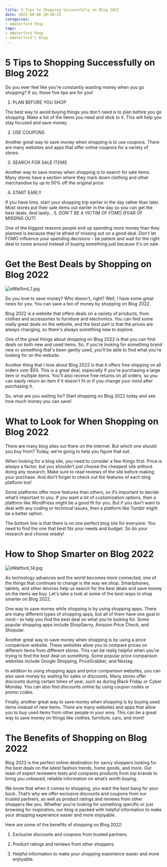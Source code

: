 ```yaml
---
title: 5 Tips to Shopping Successfully on Blog 2022
date: 2022-08-08 18:38:25
categories:
- eWaterford Shop
tags:
- eWaterford Shop
- eWaterford’s Blog
---
```

#  5 Tips to Shopping Successfully on Blog 2022 

Do you ever feel like you're constantly wasting money when you go shopping? If so, these five tips are for you! 

1. PLAN BEFORE YOU SHOP

The best way to avoid buying things you don't need is to plan before you go shopping. Make a list of the items you need and stick to it. This will help you stay focused and save money.

2. USE COUPONS

Another great way to save money when shopping is to use coupons. There are many websites and apps that offer online coupons for a variety of stores.

3. SEARCH FOR SALE ITEMS

Another way to save money when shopping is to search for sale items. Many stores have a section where they mark down clothing and other merchandise by up to 50% off the original price.

4. START EARLY

If you have time, start your shopping trip earlier in the day rather than later. Most stores put their sale items out earlier in the day so you can get the best deals. 
And lastly… 
5. DON'T BE A VICTIM OF FOMO (FEAR OF MISSING OUT)

One of the biggest reasons people end up spending more money than they planned is because they're afraid of missing out on a good deal. Don't let FOMO influence your spending decisions – be patient and wait for the right deal to come around instead of buying something just because it's on sale.

#  Get the Best Deals by Shopping on Blog 2022

![eWatford_1.jpg](/images/eWatford_1.jpg)

Do you love to save money? Who doesn't, right? Well, I have some great news for you. You can save a ton of money by shopping on Blog 2022.

Blog 2022 is a website that offers deals on a variety of products, from clothes and accessories to furniture and electronics. You can find some really great deals on the website, and the best part is that the prices are always changing, so there's always something new to explore.

One of the great things about shopping on Blog 2022 is that you can find deals on both new and used items. So, if you're looking for something brand new or something that's been gently used, you'll be able to find what you're looking for on the website.

Another thing that I love about Blog 2022 is that it offers free shipping on all orders over $50. This is a great deal, especially if you're purchasing a large item or multiple items. You'll also receive free returns on all orders, so you can easily return an item if it doesn't fit or if you change your mind after purchasing it.

So, what are you waiting for? Start shopping on Blog 2022 today and see how much money you can save!

#  What to Look for When Shopping on Blog 2022 

There are many blog sites out there on the internet. But which one should you buy from? Today, we’re going to help you figure that out.

When looking for a blog site, you need to consider a few things first. Price is always a factor, but you shouldn’t just choose the cheapest site without doing any research. Make sure to read reviews of the site before making your purchase. And don’t forget to check out the features of each blog platform too!

Some platforms offer more features than others, so it’s important to decide what’s important to you. If you want a lot of customization options, then a platform like WordPress might be a good fit for you. But if you don’t want to deal with any coding or technical issues, then a platform like Tumblr might be a better option.

The bottom line is that there is no one perfect blog site for everyone. You need to find the one that best fits your needs and budget. So do your research and choose wisely!

#  How to Shop Smarter on Blog 2022 
![eWatford_14.jpg](/images/eWatford_14.jpg)

As technology advances and the world becomes more connected, one of the things that continues to change is the way we shop. Smartphones, tablets, and other devices help us search for the best deals and save money on the items we buy. Let's take a look at some of the best ways to shop smarter on Blog 2022.

One way to save money while shopping is by using shopping apps. There are many different types of shopping apps, but all of them have one goal in mind – to help you find the best deal on what you're looking for. Some popular shopping apps include ShopSavvy, Amazon Price Check, and Shopular.

Another great way to save money when shopping is by using a price comparison website. These websites allow you to compare prices on different items from different stores. This can be really helpful when you're trying to find the best deal on something. Some popular price comparison websites include Google Shopping, PriceGrabber, and Nextag.

In addition to using shopping apps and price comparison websites, you can also save money by waiting for sales or discounts. Many stores offer discounts during certain times of year, such as during Black Friday or Cyber Monday. You can also find discounts online by using coupon codes or promo codes.

Finally, another great way to save money when shopping is by buying used items instead of new items. There are many websites and apps that allow you to buy used items from other people in your area. This can be a great way to save money on things like clothes, furniture, cars, and more!

#  The Benefits of Shopping on Blog 2022

Blog 2022 is the perfect online destination for savvy shoppers looking for the best deals on the latest fashion trends, home goods, and more. Our team of expert reviewers tests and compares products from top brands to bring you unbiased, reliable information on what’s worth buying.

We know that when it comes to shopping, you want the best bang for your buck. That’s why we offer exclusive discounts and coupons from our trusted partners, as well as product ratings and reviews from other shoppers like you. Whether you’re looking for something specific or just browsing for inspiration, our blog is packed with helpful information to make your shopping experience easier and more enjoyable.

Here are some of the benefits of shopping on Blog 2022:

1. Exclusive discounts and coupons from trusted partners.

2. Product ratings and reviews from other shoppers.

3. Helpful information to make your shopping experience easier and more enjoyable.

